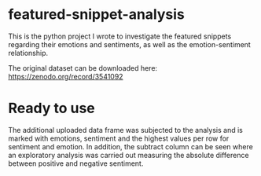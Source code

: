 # featured-snippet-analysis
This is the python project I wrote to investigate the featured snippets regarding their emotions and sentiments, as well as the emotion-sentiment relationship.

The original dataset can be downloaded here: https://zenodo.org/record/3541092

# Ready to use
The additional uploaded data frame was subjected to the analysis and is marked with emotions, sentiment and the highest values per row for sentiment and emotion. 
In addition, the subtract column can be seen where an exploratory analysis was carried out measuring the absolute difference between positive and negative sentiment.
